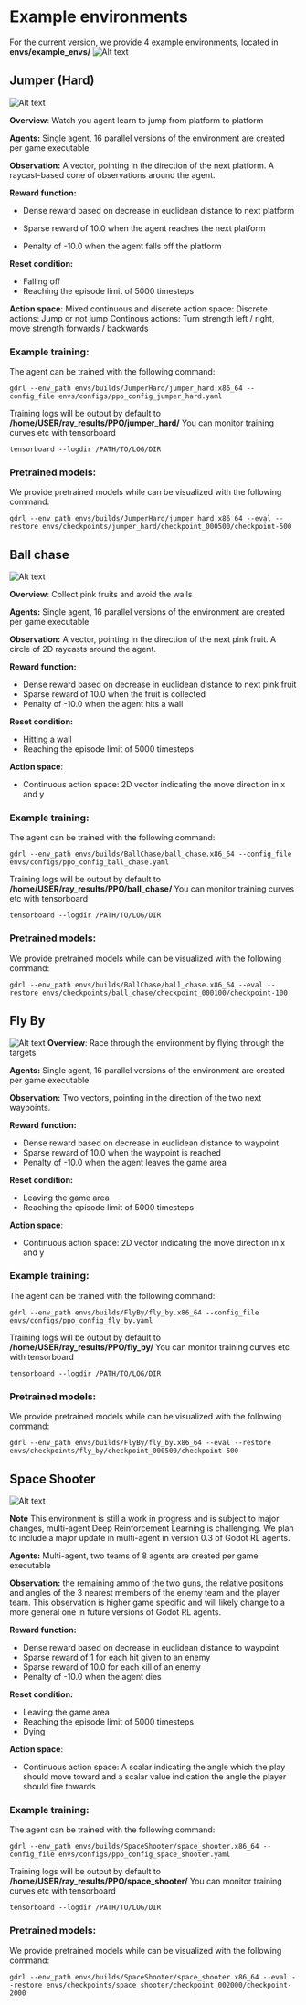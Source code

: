 # Example environments 
For the current version, we provide 4 example environments, located in **envs/example_envs/**
![Alt text](all_example_envs.png?raw=true "All Environments")

## Jumper (Hard)


![Alt text](example_envs_jumper_hard.png?raw=true "The Jumper (Hard) Environment")

**Overview**: Watch you agent learn to jump from platform to platform

**Agents:** Single agent, 16 parallel versions of the environment are created per game executable

**Observation:** A vector, pointing in the direction of the next platform. A raycast-based cone of observations around the agent.

**Reward function:**
* Dense reward based on decrease in euclidean distance to next platform

* Sparse reward of 10.0 when the agent reaches the next platform
* Penalty of -10.0 when the agent falls off the platform

**Reset condition:**
* Falling off
* Reaching the episode limit of 5000 timesteps

**Action space**:
    Mixed continuous and discrete action space:
        Discrete actions: Jump or not jump
        Continous actions: Turn strength left / right, move strength forwards / backwards


### Example training:
The agent can be trained with the following command:
```
gdrl --env_path envs/builds/JumperHard/jumper_hard.x86_64 --config_file envs/configs/ppo_config_jumper_hard.yaml
```
Training logs will be output by default to **/home/USER/ray_results/PPO/jumper_hard/**
You can monitor training curves etc with tensorboard
```
tensorboard --logdir /PATH/TO/LOG/DIR
```
### Pretrained models:
We provide pretrained models while can be visualized with the following command:
```
gdrl --env_path envs/builds/JumperHard/jumper_hard.x86_64 --eval --restore envs/checkpoints/jumper_hard/checkpoint_000500/checkpoint-500

```


## Ball chase
![Alt text](example_envs_ball_chase.png?raw=true "The Ball Chase Environment")

**Overview**: Collect pink fruits and avoid the walls

**Agents:** Single agent, 16 parallel versions of the environment are created per game executable

**Observation:** A vector, pointing in the direction of the next pink fruit. A circle of 2D raycasts around the agent.

**Reward function:**
* Dense reward based on decrease in euclidean distance to next pink fruit
* Sparse reward of 10.0 when the fruit is collected
* Penalty of -10.0 when the agent hits a wall

**Reset condition:**
* Hitting a wall
* Reaching the episode limit of 5000 timesteps
  
**Action space**:
* Continuous action space: 2D vector indicating the move direction in x and y

### Example training:
The agent can be trained with the following command:
```
gdrl --env_path envs/builds/BallChase/ball_chase.x86_64 --config_file envs/configs/ppo_config_ball_chase.yaml
```
Training logs will be output by default to **/home/USER/ray_results/PPO/ball_chase/**
You can monitor training curves etc with tensorboard
```
tensorboard --logdir /PATH/TO/LOG/DIR
```
### Pretrained models:
We provide pretrained models while can be visualized with the following command:
```
gdrl --env_path envs/builds/BallChase/ball_chase.x86_64 --eval --restore envs/checkpoints/ball_chase/checkpoint_000100/checkpoint-100

```

## Fly By
![Alt text](example_envs_fly_by.png?raw=true "The Fly By Environment")
**Overview**: Race through the environment by flying through the targets

**Agents:** Single agent, 16 parallel versions of the environment are created per game executable

**Observation:** Two vectors, pointing in the direction of the two next waypoints.

**Reward function:**
* Dense reward based on decrease in euclidean distance to waypoint
* Sparse reward of 10.0 when the waypoint is reached
* Penalty of -10.0 when the agent leaves the game area

**Reset condition:**
* Leaving the game area
* Reaching the episode limit of 5000 timesteps
  
**Action space**:
* Continuous action space: 2D vector indicating the move direction in x and y

### Example training:
The agent can be trained with the following command:
```
gdrl --env_path envs/builds/FlyBy/fly_by.x86_64 --config_file envs/configs/ppo_config_fly_by.yaml
```
Training logs will be output by default to **/home/USER/ray_results/PPO/fly_by/**
You can monitor training curves etc with tensorboard
```
tensorboard --logdir /PATH/TO/LOG/DIR
```
### Pretrained models:
We provide pretrained models while can be visualized with the following command:
```
gdrl --env_path envs/builds/FlyBy/fly_by.x86_64 --eval --restore envs/checkpoints/fly_by/checkpoint_000500/checkpoint-500

```


## Space Shooter
![Alt text](example_envs_space_shooter.png?raw=true "The Space Shooter Environment")

**Note** This environment is still a work in progress and is subject to major changes, multi-agent Deep Reinforcement Learning is challenging. We plan to include a major update in multi-agent in version 0.3 of Godot RL agents.

**Agents:** Multi-agent, two teams of 8 agents are created per game executable

**Observation:** the remaining ammo of the two guns, the relative positions and angles of the 3 nearest members of the enemy team and the player team. This observation is higher game specific and will likely change to a more general one in future versions of Godot RL agents.

**Reward function:**
* Dense reward based on decrease in euclidean distance to waypoint
* Sparse reward of 1 for each hit given to an enemy
* Sparse reward of 10.0 for each kill of an enemy
* Penalty of -10.0 when the agent dies

**Reset condition:**
* Leaving the game area
* Reaching the episode limit of 5000 timesteps
* Dying
  
**Action space**:
* Continuous action space: A scalar indicating the angle which the play should move toward and a scalar value indication the angle the player should fire towards

### Example training:
The agent can be trained with the following command:
```
gdrl --env_path envs/builds/SpaceShooter/space_shooter.x86_64 --config_file envs/configs/ppo_config_space_shooter.yaml
```
Training logs will be output by default to **/home/USER/ray_results/PPO/space_shooter/**
You can monitor training curves etc with tensorboard
```
tensorboard --logdir /PATH/TO/LOG/DIR
```
### Pretrained models:
We provide pretrained models while can be visualized with the following command:
```
gdrl --env_path envs/builds/SpaceShooter/space_shooter.x86_64 --eval --restore envs/checkpoints/space_shooter/checkpoint_002000/checkpoint-2000

```
